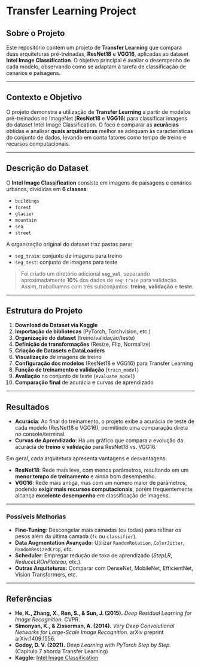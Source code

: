 # **Transfer Learning Project**

## **Sobre o Projeto**
Este repositório contém um projeto de **Transfer Learning** que compara duas arquiteturas pré-treinadas, **ResNet18** e **VGG16**, aplicadas ao dataset **Intel Image Classification**. O objetivo principal é avaliar o desempenho de cada modelo, observando como se adaptam à tarefa de classificação de cenários e paisagens.

---

## **Contexto e Objetivo**
O projeto demonstra a utilização de **Transfer Learning** a partir de modelos pré-treinados no ImageNet (**ResNet18** e **VGG16**) para classificar imagens do dataset Intel Image Classification. O foco é comparar as **acurácias** obtidas e analisar **quais arquiteturas** melhor se adequam às características do conjunto de dados, levando em conta fatores como tempo de treino e recursos computacionais.

---

## **Descrição do Dataset**
O **Intel Image Classification** consiste em imagens de paisagens e cenários urbanos, divididas em **6 classes**:
- `buildings`
- `forest`
- `glacier`
- `mountain`
- `sea`
- `street`

A organização original do dataset traz pastas para:
- `seg_train`: conjunto de imagens para treino  
- `seg_test`: conjunto de imagens para teste  

> Foi criado um diretório adicional **`seg_val`**, separando aproximadamente **10%** dos dados de `seg_train` para validação. Assim, trabalhamos com três subconjuntos: **treino**, **validação** e **teste**.

---

## **Estrutura do Projeto**
1. **Download do Dataset via Kaggle**  
2. **Importação de bibliotecas** (PyTorch, Torchvision, etc.)  
3. **Organização do dataset** (treino/validação/teste)  
4. **Definição de transformações** (Resize, Flip, Normalize)  
5. **Criação de Datasets e DataLoaders**  
6. **Visualização** de imagens de treino  
7. **Configuração dos modelos** (ResNet18 e VGG16) para Transfer Learning  
8. **Função de treinamento e validação** (`train_model`)  
9. **Avaliação** no conjunto de teste (`evaluate_model`)  
10. **Comparação final** de acurácia e curvas de aprendizado  

---

## **Resultados**
- **Acurácia**: Ao final do treinamento, o projeto exibe a acurácia de teste de cada modelo (ResNet18 e VGG16), permitindo uma comparação direta no console/terminal.  
- **Curvas de Aprendizado**: Há um gráfico que compara a evolução da acurácia de **treino** e **validação** para ResNet18 vs. VGG16.

Em geral, cada arquitetura apresenta vantagens e desvantagens:  
- **ResNet18**: Rede mais leve, com menos parâmetros, resultando em um **menor tempo de treinamento** e ainda bom desempenho.  
- **VGG16**: Rede mais antiga, mas com um número maior de parâmetros, podendo **exigir mais recursos computacionais**, porém frequentemente alcança **excelente desempenho** em classificação de imagens.

---

### **Possíveis Melhorias**
- **Fine-Tuning**: Descongelar mais camadas (ou todas) para refinar os pesos além da última camada (`fc` ou `classifier`).  
- **Data Augmentation Avançado**: Utilizar `RandomRotation`, `ColorJitter`, `RandomResizedCrop`, etc.  
- **Scheduler**: Empregar redução de taxa de aprendizado (*StepLR*, *ReduceLROnPlateau*, etc.).   
- **Outras Arquiteturas**: Comparar com DenseNet, MobileNet, EfficientNet, Vision Transformers, etc.

---

## **Referências**
- **He, K., Zhang, X., Ren, S., & Sun, J. (2015).** *Deep Residual Learning for Image Recognition.* CVPR.  
- **Simonyan, K., & Zisserman, A. (2014).** *Very Deep Convolutional Networks for Large-Scale Image Recognition.* arXiv preprint arXiv:1409.1556.  
- **Godoy, D. V. (2021).** *Deep Learning with PyTorch Step by Step.* (Capítulo 7 aborda Transfer Learning)  
- **Kaggle:** [Intel Image Classification](https://www.kaggle.com/datasets/puneet6060/intel-image-classification)  
